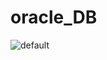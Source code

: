 # oracle_DB

![default](https://user-images.githubusercontent.com/46715358/53471780-2370f480-3aa9-11e9-854c-e03540e5b3f9.png)
